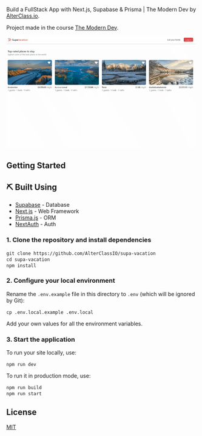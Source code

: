 Build a FullStack App with Next.js, Supabase & Prisma | The Modern Dev by
[AlterClass.io](https://alterclass.io).

Project made in the course [The Modern Dev](https://themodern.dev/).


![image info](./public/chrome-capture-2022-2-9.gif)


## Getting Started

## ⛏️ Built Using <a name = "built_using"></a>

- [Supabase](https://supabase.com/) - Database
- [Next.js](https://nextjs.org/) - Web Framework
- [Prisma.js](https://www.prisma.io/) - ORM
- [NextAuth](https://next-auth.js.org/) - Auth

### 1. Clone the repository and install dependencies

```
git clone https://github.com/AlterClassIO/supa-vacation
cd supa-vacation
npm install
```

### 2. Configure your local environment

Rename the `.env.example` file in this directory to `.env` (which
will be ignored by Git):

```
cp .env.local.example .env.local
```

Add your own values for all the environment variables.

### 3. Start the application

To run your site locally, use:

```
npm run dev
```

To run it in production mode, use:

```
npm run build
npm run start
```

## License

[MIT](https://github.com/AlterClassIO/supa-vacation/blob/master/LICENSE)
